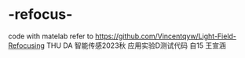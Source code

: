 # -refocus-
code with matelab
refer to https://github.com/Vincentqyw/Light-Field-Refocusing
THU DA 智能传感2023秋 应用实验D测试代码
自15 王宣涵
